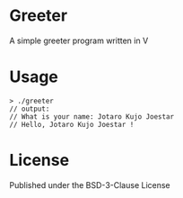 # Greeter
A simple greeter program written in V

# Usage
```
> ./greeter
// output:
// What is your name: Jotaro Kujo Joestar
// Hello, Jotaro Kujo Joestar !
```

# License

Published under the BSD-3-Clause License

